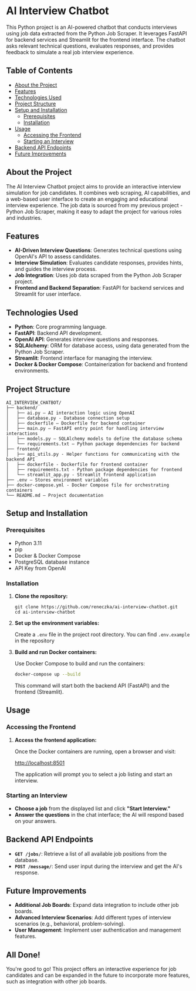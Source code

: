 # AI Interview Chatbot

This Python project is an AI-powered chatbot that conducts interviews using job data extracted from the Python Job Scraper. It leverages FastAPI for backend services and Streamlit for the frontend interface. The chatbot asks relevant technical questions, evaluates responses, and provides feedback to simulate a real job interview experience.

## Table of Contents

- [About the Project](#about-the-project)
- [Features](#features)
- [Technologies Used](#technologies-used)
- [Project Structure](#project-structure)
- [Setup and Installation](#setup-and-installation)
  - [Prerequisites](#prerequisites)
  - [Installation](#installation)
- [Usage](#usage)
  - [Accessing the Frontend](#accessing-the-frontend)
  - [Starting an Interview](#starting-an-interview)
- [Backend API Endpoints](#backend-api-endpoints)
- [Future Improvements](#future-improvements)


## About the Project

The AI Interview Chatbot project aims to provide an interactive interview simulation for job candidates. It combines web scraping, AI capabilities, and a web-based user interface to create an engaging and educational interview experience. The job data is sourced from my previous project - Python Job Scraper, making it easy to adapt the project for various roles and industries.

## Features

- **AI-Driven Interview Questions**: Generates technical questions using OpenAI's API to assess candidates.
- **Interview Simulation**: Evaluates candidate responses, provides hints, and guides the interview process.
- **Job Integration**: Uses job data scraped from the Python Job Scraper project.
- **Frontend and Backend Separation**: FastAPI for backend services and Streamlit for user interface.

## Technologies Used

- **Python**: Core programming language.
- **FastAPI**: Backend API development.
- **OpenAI API**: Generates interview questions and responses.
- **SQLAlchemy**: ORM for database access, using data generated from the Python Job Scraper.
- **Streamlit**: Frontend interface for managing the interview.
- **Docker & Docker Compose**: Containerization for backend and frontend environments.

## Project Structure

```
AI_INTERVIEW_CHATBOT/
├── backend/
│   ├── ai.py — AI interaction logic using OpenAI
│   ├── database.py - Database connection setup
│   ├── dockerfile — Dockerfile for backend container
│   ├── main.py — FastAPI entry point for handling interview interactions
│   ├── models.py — SQLAlchemy models to define the database schema
│   └── requirements.txt — Python package dependencies for backend
├── frontend/
│   ├── api_utils.py - Helper functions for communicating with the backend API
│   ├── dockerfile - Dockerfile for frontend container
│   ├── requirements.txt - Python package dependencies for frontend
│   └── streamlit_app.py - Streamlit frontend application
├── .env — Stores environment variables
├── docker-compose.yml - Docker Compose file for orchestrating containers
└── README.md — Project documentation
```

## Setup and Installation

### Prerequisites

- Python 3.11
- pip
- Docker & Docker Compose
- PostgreSQL database instance
- API Key from OpenAI

### Installation

1. **Clone the repository:**

   ```
   git clone https://github.com/reneczka/ai-interview-chatbot.git
   cd ai-interview-chatbot
   ```

2. **Set up the environment variables:**

   Create a `.env` file in the project root directory. You can find `.env.example` in the repository

3. **Build and run Docker containers:**

   Use Docker Compose to build and run the containers:

   ```sh
   docker-compose up --build
   ```

   This command will start both the backend API (FastAPI) and the frontend (Streamlit).

## Usage

### Accessing the Frontend

1. **Access the frontend application:**

   Once the Docker containers are running, open a browser and visit:

   [http://localhost:8501](http://localhost:8501)

   The application will prompt you to select a job listing and start an interview.

### Starting an Interview

- **Choose a job** from the displayed list and click **"Start Interview."**
- **Answer the questions** in the chat interface; the AI will respond based on your answers.

## Backend API Endpoints

- **`GET /jobs/`**: Retrieve a list of all available job positions from the database.
- **`POST /message/`**: Send user input during the interview and get the AI's response.

## Future Improvements

- **Additional Job Boards**: Expand data integration to include other job boards.
- **Advanced Interview Scenarios**: Add different types of interview scenarios (e.g., behavioral, problem-solving).
- **User Management**: Implement user authentication and management features.

## All Done!

You're good to go! This project offers an interactive experience for job candidates and can be expanded in the future to incorporate more features, such as integration with other job boards.

